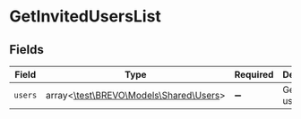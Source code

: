 # GetInvitedUsersList


## Fields

| Field                                                                  | Type                                                                   | Required                                                               | Description                                                            |
| ---------------------------------------------------------------------- | ---------------------------------------------------------------------- | ---------------------------------------------------------------------- | ---------------------------------------------------------------------- |
| `users`                                                                | array<[\test\BREVO\Models\Shared\Users](../../Models/Shared/Users.md)> | :heavy_minus_sign:                                                     | Get invited users list                                                 |